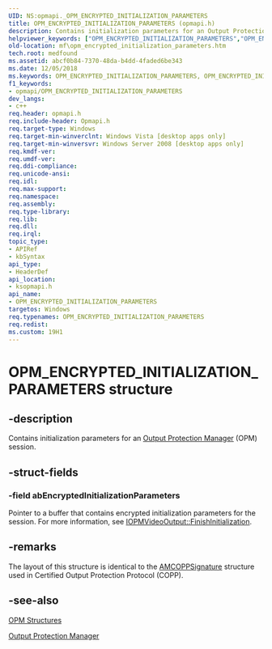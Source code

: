 ```yaml
---
UID: NS:opmapi._OPM_ENCRYPTED_INITIALIZATION_PARAMETERS
title: OPM_ENCRYPTED_INITIALIZATION_PARAMETERS (opmapi.h)
description: Contains initialization parameters for an Output Protection Manager (OPM) session.
helpviewer_keywords: ["OPM_ENCRYPTED_INITIALIZATION_PARAMETERS","OPM_ENCRYPTED_INITIALIZATION_PARAMETERS structure [Media Foundation]","_OPM_ENCRYPTED_INITIALIZATION_PARAMETERS","ksopmapi/OPM_ENCRYPTED_INITIALIZATION_PARAMETERS","mf.opm_encrypted_initialization_parameters"]
old-location: mf\opm_encrypted_initialization_parameters.htm
tech.root: medfound
ms.assetid: abcf0b84-7370-48da-b4dd-4faded6be343
ms.date: 12/05/2018
ms.keywords: OPM_ENCRYPTED_INITIALIZATION_PARAMETERS, OPM_ENCRYPTED_INITIALIZATION_PARAMETERS structure [Media Foundation], _OPM_ENCRYPTED_INITIALIZATION_PARAMETERS, ksopmapi/OPM_ENCRYPTED_INITIALIZATION_PARAMETERS, mf.opm_encrypted_initialization_parameters
f1_keywords:
- opmapi/OPM_ENCRYPTED_INITIALIZATION_PARAMETERS
dev_langs:
- c++
req.header: opmapi.h
req.include-header: Opmapi.h
req.target-type: Windows
req.target-min-winverclnt: Windows Vista [desktop apps only]
req.target-min-winversvr: Windows Server 2008 [desktop apps only]
req.kmdf-ver: 
req.umdf-ver: 
req.ddi-compliance: 
req.unicode-ansi: 
req.idl: 
req.max-support: 
req.namespace: 
req.assembly: 
req.type-library: 
req.lib: 
req.dll: 
req.irql: 
topic_type:
- APIRef
- kbSyntax
api_type:
- HeaderDef
api_location:
- ksopmapi.h
api_name:
- OPM_ENCRYPTED_INITIALIZATION_PARAMETERS
targetos: Windows
req.typenames: OPM_ENCRYPTED_INITIALIZATION_PARAMETERS
req.redist: 
ms.custom: 19H1
---
```


# OPM_ENCRYPTED_INITIALIZATION_PARAMETERS structure


## -description


Contains initialization parameters for an <a href="https://docs.microsoft.com/windows/desktop/medfound/output-protection-manager">Output Protection Manager</a> (OPM) session.


## -struct-fields




### -field abEncryptedInitializationParameters

Pointer to a buffer that contains encrypted initialization parameters for the session. For more information, see <a href="https://docs.microsoft.com/windows/desktop/api/opmapi/nf-opmapi-iopmvideooutput-finishinitialization">IOPMVideoOutput::FinishInitialization</a>.


## -remarks



The layout of this structure is identical to the <a href="https://docs.microsoft.com/windows/desktop/api/strmif/ns-strmif-amcoppsignature">AMCOPPSignature</a> structure used in Certified Output Protection Protocol (COPP).




## -see-also




<a href="https://docs.microsoft.com/windows/desktop/medfound/opm-structures">OPM Structures</a>



<a href="https://docs.microsoft.com/windows/desktop/medfound/output-protection-manager">Output Protection Manager</a>
 

 

